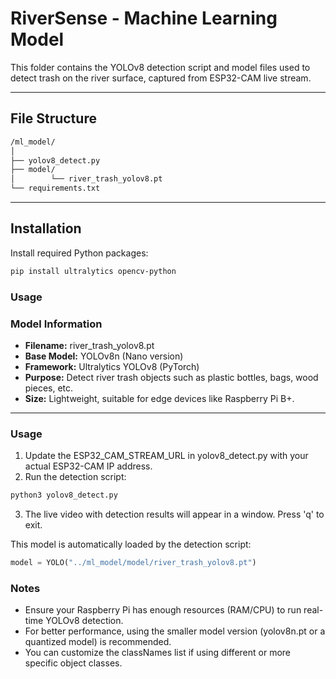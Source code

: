 # RiverSense - Machine Learning Model

This folder contains the YOLOv8 detection script and model files used to detect trash on the river surface, captured from ESP32-CAM live stream.

---

## File Structure
```bash
/ml_model/
│
├── yolov8_detect.py
├── model/
│        └── river_trash_yolov8.pt
└── requirements.txt
```
---

## Installation

Install required Python packages:

```bash
pip install ultralytics opencv-python
```
### Usage

### Model Information

- **Filename:** river_trash_yolov8.pt
- **Base Model:** YOLOv8n (Nano version)
- **Framework:** Ultralytics YOLOv8 (PyTorch)
- **Purpose:** Detect river trash objects such as plastic bottles, bags, wood pieces, etc.
- **Size:** Lightweight, suitable for edge devices like Raspberry Pi B+.

---

### Usage
1. Update the ESP32_CAM_STREAM_URL in yolov8_detect.py with your actual ESP32-CAM IP address.
2. Run the detection script:
```bash
python3 yolov8_detect.py
```
3. The live video with detection results will appear in a window.
    Press 'q' to exit.


This model is automatically loaded by the detection script:
```python
model = YOLO("../ml_model/model/river_trash_yolov8.pt")
```

### Notes
- Ensure your Raspberry Pi has enough resources (RAM/CPU) to run real-time YOLOv8 detection.
- For better performance, using the smaller model version (yolov8n.pt or a quantized model) is recommended.
- You can customize the classNames list if using different or more specific object classes.
